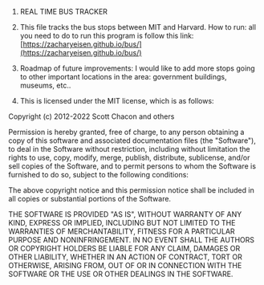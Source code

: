 1. REAL TIME BUS TRACKER
2. This file tracks the bus stops between MIT and Harvard.
How to run: all you need to do to run this program is follow this link:
[https://zacharyeisen.github.io/bus/](https://zacharyeisen.github.io/bus/)

1. Roadmap of future improvements: I would like to add more stops going to other important locations in the area: government buildings, museums, etc..
2. This is licensed under the MIT license, which is as follows:

Copyright (c) 2012-2022 Scott Chacon and others

Permission is hereby granted, free of charge, to any person obtaining
a copy of this software and associated documentation files (the
"Software"), to deal in the Software without restriction, including
without limitation the rights to use, copy, modify, merge, publish,
distribute, sublicense, and/or sell copies of the Software, and to
permit persons to whom the Software is furnished to do so, subject to
the following conditions:

The above copyright notice and this permission notice shall be
included in all copies or substantial portions of the Software.

THE SOFTWARE IS PROVIDED "AS IS", WITHOUT WARRANTY OF ANY KIND,
EXPRESS OR IMPLIED, INCLUDING BUT NOT LIMITED TO THE WARRANTIES OF
MERCHANTABILITY, FITNESS FOR A PARTICULAR PURPOSE AND
NONINFRINGEMENT. IN NO EVENT SHALL THE AUTHORS OR COPYRIGHT HOLDERS BE
LIABLE FOR ANY CLAIM, DAMAGES OR OTHER LIABILITY, WHETHER IN AN ACTION
OF CONTRACT, TORT OR OTHERWISE, ARISING FROM, OUT OF OR IN CONNECTION
WITH THE SOFTWARE OR THE USE OR OTHER DEALINGS IN THE SOFTWARE.

